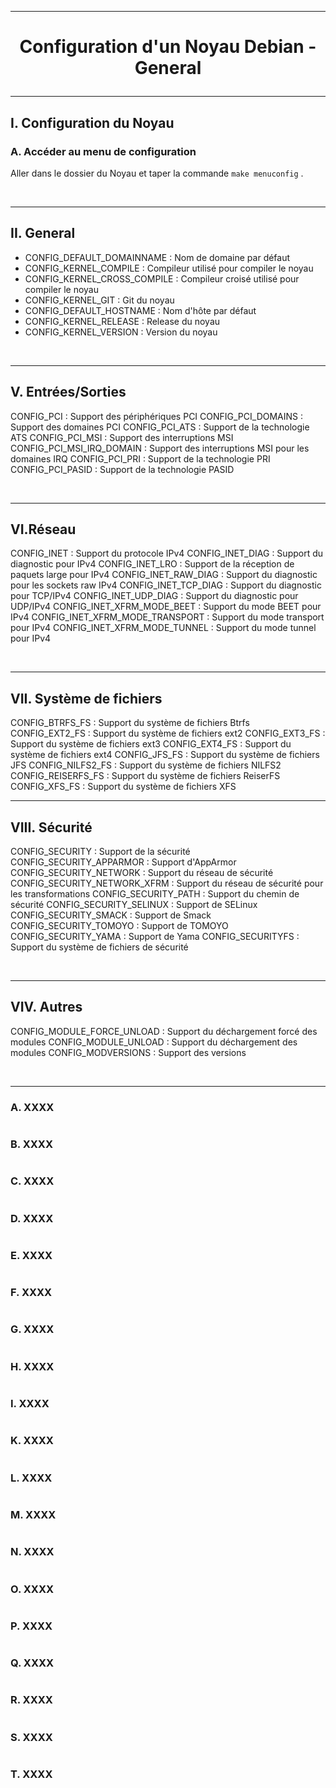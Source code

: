 ------------------------------------------------------------------------------------------------------------------------------------------
# <p align='center'> Configuration d'un Noyau Debian - General </p>

------------------------------------------------------------------------------------------------------------------------------------------
## I. Configuration du Noyau
### A. Accéder au menu de configuration
Aller dans le dossier du Noyau et taper la commande `make menuconfig` .

<br />

------------------------------------------------------------------------------------------------------------------------------------------
## II. General
- CONFIG_DEFAULT_DOMAINNAME : Nom de domaine par défaut
- CONFIG_KERNEL_COMPILE : Compileur utilisé pour compiler le noyau
- CONFIG_KERNEL_CROSS_COMPILE : Compileur croisé utilisé pour compiler le noyau
- CONFIG_KERNEL_GIT : Git du noyau
- CONFIG_DEFAULT_HOSTNAME : Nom d'hôte par défaut
- CONFIG_KERNEL_RELEASE : Release du noyau
- CONFIG_KERNEL_VERSION : Version du noyau

<br />



------------------------------------------------------------------------------------------------------------------------------------------
## V. Entrées/Sorties
CONFIG_PCI : Support des périphériques PCI
CONFIG_PCI_DOMAINS : Support des domaines PCI
CONFIG_PCI_ATS : Support de la technologie ATS
CONFIG_PCI_MSI : Support des interruptions MSI
CONFIG_PCI_MSI_IRQ_DOMAIN : Support des interruptions MSI pour les domaines IRQ
CONFIG_PCI_PRI : Support de la technologie PRI
CONFIG_PCI_PASID : Support de la technologie PASID

<br />

------------------------------------------------------------------------------------------------------------------------------------------
## VI.Réseau
CONFIG_INET : Support du protocole IPv4
CONFIG_INET_DIAG : Support du diagnostic pour IPv4
CONFIG_INET_LRO : Support de la réception de paquets large pour IPv4
CONFIG_INET_RAW_DIAG : Support du diagnostic pour les sockets raw IPv4
CONFIG_INET_TCP_DIAG : Support du diagnostic pour TCP/IPv4
CONFIG_INET_UDP_DIAG : Support du diagnostic pour UDP/IPv4
CONFIG_INET_XFRM_MODE_BEET : Support du mode BEET pour IPv4
CONFIG_INET_XFRM_MODE_TRANSPORT : Support du mode transport pour IPv4
CONFIG_INET_XFRM_MODE_TUNNEL : Support du mode tunnel pour IPv4

<br />

------------------------------------------------------------------------------------------------------------------------------------------
## VII. Système de fichiers
CONFIG_BTRFS_FS : Support du système de fichiers Btrfs
CONFIG_EXT2_FS : Support du système de fichiers ext2
CONFIG_EXT3_FS : Support du système de fichiers ext3
CONFIG_EXT4_FS : Support du système de fichiers ext4
CONFIG_JFS_FS : Support du système de fichiers JFS
CONFIG_NILFS2_FS : Support du système de fichiers NILFS2
CONFIG_REISERFS_FS : Support du système de fichiers ReiserFS
CONFIG_XFS_FS : Support du système de fichiers XFS
<br />

------------------------------------------------------------------------------------------------------------------------------------------
## VIII. Sécurité
CONFIG_SECURITY : Support de la sécurité
CONFIG_SECURITY_APPARMOR : Support d'AppArmor
CONFIG_SECURITY_NETWORK : Support du réseau de sécurité
CONFIG_SECURITY_NETWORK_XFRM : Support du réseau de sécurité pour les transformations
CONFIG_SECURITY_PATH : Support du chemin de sécurité
CONFIG_SECURITY_SELINUX : Support de SELinux
CONFIG_SECURITY_SMACK : Support de Smack
CONFIG_SECURITY_TOMOYO : Support de TOMOYO
CONFIG_SECURITY_YAMA : Support de Yama
CONFIG_SECURITYFS : Support du système de fichiers de sécurité

<br />

------------------------------------------------------------------------------------------------------------------------------------------
## VIV. Autres
CONFIG_MODULE_FORCE_UNLOAD : Support du déchargement forcé des modules
CONFIG_MODULE_UNLOAD : Support du déchargement des modules
CONFIG_MODVERSIONS : Support des versions


<br />


------------------------------------------------------------------------------------------------------------------------------------------
### A. XXXX
```
```

### B. XXXX
```
```

### C. XXXX
```
```

### D. XXXX
```
```

### E. XXXX
```
```

### F. XXXX
```
```

### G. XXXX
```
```

### H. XXXX
```
```

### I. XXXX
```
```

### K. XXXX
```
```

### L. XXXX
```
```

### M. XXXX
```
```

### N. XXXX
```
```


### O. XXXX
```
```

### P. XXXX
```
```

### Q. XXXX
```
```

### R. XXXX
```
```


### S. XXXX
```
```


### T. XXXX
```
```
